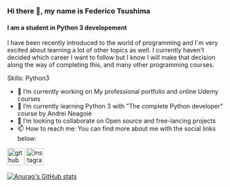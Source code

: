 ### Hi there 👋, my name is Federico Tsushima
#### I am a student in Python 3 developement
I have been recently introduced to the world of programming and I´m very excited about learning a lot of other topics as well. I currently haven't decided which career I want to follow but I know I will make that decision along the way of completing this, and many other programming courses.

Skills: Python3

- 🔭 I’m currently working on My professional portfolio and online Udemy courses 
- 🌱 I’m currently learning Python 3 with "The complete Python developer" course by Andrei Neagoie 
- 👯 I’m looking to collaborate on Open source and free-lancing projects 
- 📫 How to reach me: You can find more about me with the social links below: 


[<img src='https://cdn.jsdelivr.net/npm/simple-icons@3.0.1/icons/github.svg' alt='github' height='40'>](https://github.com/Fede6t)   [<img src='https://cdn.jsdelivr.net/npm/simple-icons@3.0.1/icons/instagram.svg' alt='instagram' height='40'>](https://www.instagram.com/fede6t/)




[![Anurag's GitHub stats](https://github-readme-stats.vercel.app/api?username=Fede6t)](https://github.com/anuraghazra/github-readme-stats)
